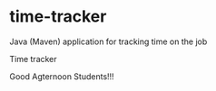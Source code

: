 # time-tracker
Java (Maven) application for tracking time on the job

Time tracker

Good Agternoon Students!!!
